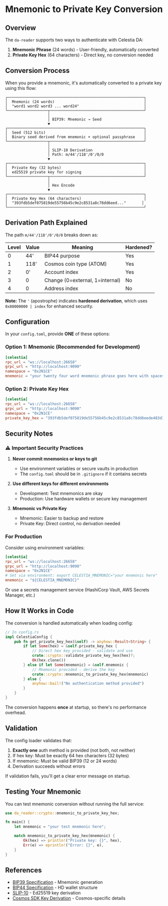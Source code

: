 # Mnemonic to Private Key Conversion

## Overview

The `da-reader` supports two ways to authenticate with Celestia DA:

1. **Mnemonic Phrase** (24 words) - User-friendly, automatically converted
2. **Private Key Hex** (64 characters) - Direct key, no conversion needed

## Conversion Process

When you provide a mnemonic, it's automatically converted to a private key using this flow:

```
┌─────────────────────────────────────────────────────────────┐
│  Mnemonic (24 words)                                        │
│  "word1 word2 word3 ... word24"                             │
└──────────────────┬──────────────────────────────────────────┘
                   │
                   │ BIP39: Mnemonic → Seed
                   ▼
┌─────────────────────────────────────────────────────────────┐
│  Seed (512 bits)                                            │
│  Binary seed derived from mnemonic + optional passphrase    │
└──────────────────┬──────────────────────────────────────────┘
                   │
                   │ SLIP-10 Derivation
                   │ Path: m/44'/118'/0'/0/0
                   ▼
┌─────────────────────────────────────────────────────────────┐
│  Private Key (32 bytes)                                     │
│  ed25519 private key for signing                            │
└──────────────────┬──────────────────────────────────────────┘
                   │
                   │ Hex Encode
                   ▼
┌─────────────────────────────────────────────────────────────┐
│  Private Key Hex (64 characters)                            │
│  "393fdb5def075819de55756b45c9e2c8531a8c78dd6eed..."       │
└─────────────────────────────────────────────────────────────┘
```

## Derivation Path Explained

The path `m/44'/118'/0'/0/0` breaks down as:

| Level | Value | Meaning                         | Hardened? |
| ----- | ----- | ------------------------------- | --------- |
| 0     | 44'   | BIP44 purpose                   | Yes       |
| 1     | 118'  | Cosmos coin type (ATOM)         | Yes       |
| 2     | 0'    | Account index                   | Yes       |
| 3     | 0     | Change (0=external, 1=internal) | No        |
| 4     | 0     | Address index                   | No        |

**Note:** The `'` (apostrophe) indicates **hardened derivation**, which uses `0x80000000 | index` for enhanced security.

## Configuration

In your `config.toml`, provide **ONE** of these options:

### Option 1: Mnemonic (Recommended for Development)

```toml
[celestia]
rpc_url = "ws://localhost:26658"
grpc_url = "http://localhost:9090"
namespace = "0x2N1CE"
mnemonic = "your twenty four word mnemonic phrase goes here with spaces between each word"
```

### Option 2: Private Key Hex

```toml
[celestia]
rpc_url = "ws://localhost:26658"
grpc_url = "http://localhost:9090"
namespace = "0x2N1CE"
private_key_hex = "393fdb5def075819de55756b45c9e2c8531a8c78dd6eede483d3440e9457d839"
```

## Security Notes

### ⚠️ Important Security Practices

1. **Never commit mnemonics or keys to git**

   - Use environment variables or secure vaults in production
   - The `config.toml` should be in `.gitignore` if it contains secrets

2. **Use different keys for different environments**

   - Development: Test mnemonics are okay
   - Production: Use hardware wallets or secure key management

3. **Mnemonic vs Private Key**
   - Mnemonic: Easier to backup and restore
   - Private Key: Direct control, no derivation needed

### For Production

Consider using environment variables:

```toml
[celestia]
rpc_url = "ws://localhost:26658"
grpc_url = "http://localhost:9090"
namespace = "0x2N1CE"
# Set via environment: export CELESTIA_MNEMONIC="your mnemonic here"
mnemonic = "${CELESTIA_MNEMONIC}"
```

Or use a secrets management service (HashiCorp Vault, AWS Secrets Manager, etc.)

## How It Works in Code

The conversion is handled automatically when loading config:

```rust
// In config.rs
impl CelestiaConfig {
    pub fn get_private_key_hex(&self) -> anyhow::Result<String> {
        if let Some(hex) = &self.private_key_hex {
            // Direct hex key provided - validate and use
            crate::crypto::validate_private_key_hex(hex)?;
            Ok(hex.clone())
        } else if let Some(mnemonic) = &self.mnemonic {
            // Mnemonic provided - derive the key
            crate::crypto::mnemonic_to_private_key_hex(mnemonic)
        } else {
            anyhow::bail!("No authentication method provided")
        }
    }
}
```

The conversion happens **once** at startup, so there's no performance overhead.

## Validation

The config loader validates that:

1. **Exactly one** auth method is provided (not both, not neither)
2. If hex key: Must be exactly 64 hex characters (32 bytes)
3. If mnemonic: Must be valid BIP39 (12 or 24 words)
4. Derivation succeeds without errors

If validation fails, you'll get a clear error message on startup.

## Testing Your Mnemonic

You can test mnemonic conversion without running the full service:

```rust
use da_reader::crypto::mnemonic_to_private_key_hex;

fn main() {
    let mnemonic = "your test mnemonic here";

    match mnemonic_to_private_key_hex(mnemonic) {
        Ok(hex) => println!("Private key: {}", hex),
        Err(e) => eprintln!("Error: {}", e),
    }
}
```

## References

- [BIP39 Specification](https://github.com/bitcoin/bips/blob/master/bip-0039.mediawiki) - Mnemonic generation
- [BIP44 Specification](https://github.com/bitcoin/bips/blob/master/bip-0044.mediawiki) - HD wallet structure
- [SLIP-10](https://github.com/satoshilabs/slips/blob/master/slip-0010.md) - Ed25519 key derivation
- [Cosmos SDK Key Derivation](https://docs.cosmos.network/v0.46/user/run-node/keyring.html) - Cosmos-specific details
